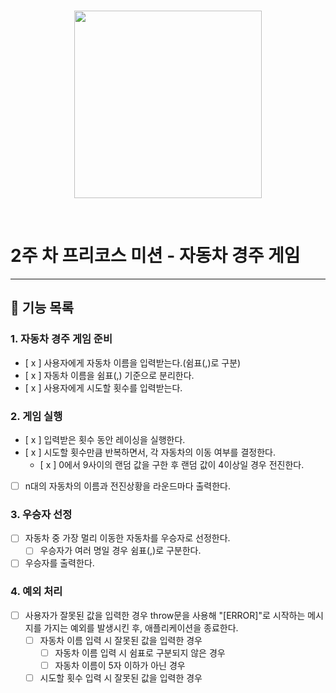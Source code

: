 <br/>
<p align="center">
    <img width="300" src="https://github.com/fox9star/dotorimall/assets/147479268/17902025-7fe8-4908-883a-cbbf71b66cb8">
</p>
<br/>

<h1 align=“middle”>2주 차 프리코스 미션 -  자동차 경주 게임</h1>

---

## 🚀 기능 목록

### 1. 자동차 경주 게임 준비

- [ x ] 사용자에게 자동차 이름을 입력받는다.(쉼표(,)로 구분) 
- [ x ] 자동차 이름을 쉼표(,) 기준으로 분리한다.
- [ x ] 사용자에게 시도할 횟수를 입력받는다.

### 2. 게임 실행

- [ x ] 입력받은 횟수 동안 레이싱을 실행한다.
- [ x ] 시도할 횟수만큼 반복하면서, 각 자동차의 이동 여부를 결정한다.
    - [ x ] 0에서 9사이의 랜덤 값을 구한 후 랜덤 값이 4이상일 경우 전진한다.
- [  ] n대의 자동차의 이름과 전진상황을 라운드마다 출력한다.

### 3. 우승자 선정

- [  ] 자동차 중 가장 멀리 이동한 자동차를 우승자로 선정한다.
    - [  ] 우승자가 여러 명일 경우 쉼표(,)로 구분한다.
- [  ] 우승자를 출력한다. 

### 4. 예외 처리
- [  ] 사용자가 잘못된 값을 입력한 경우 throw문을 사용해 "[ERROR]"로 시작하는 메시지를 가지는 예외를 발생시킨 후, 애플리케이션을 종료한다.
    - [  ] 자동차 이름 입력 시 잘못된 값을 입력한 경우
        - [  ] 자동차 이름 입력 시 쉼표로 구분되지 않은 경우
        - [  ] 자동차 이름이 5자 이하가 아닌 경우
    - [  ] 시도할 횟수 입력 시 잘못된 값을 입력한 경우